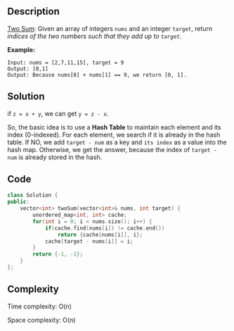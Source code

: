 ## Description

[Two Sum](https://leetcode.com/problems/two-sum/): Given an array of integers `nums` and an integer `target`, return *indices of the two numbers such that they add up to `target`*.

**Example:**

```
Input: nums = [2,7,11,15], target = 9
Output: [0,1]
Output: Because nums[0] + nums[1] == 9, we return [0, 1].
```



## Solution

if `z = x + y`, we can get `y = z - x`.

So, the basic idea is to use a **Hash Table** to maintain each element and its index (0-indexed). For each element, we search if it is already in the hash table. If NO, we add `target - num` as a key and `its index` as a value into the hash map. Otherwise, we get the answer, because the index of `target - num` is already stored in the hash.



## Code

```C++
class Solution {
public:
    vector<int> twoSum(vector<int>& nums, int target) {
        unordered_map<int, int> cache;
        for(int i = 0; i < nums.size(); i++) {
            if(cache.find(nums[i]) != cache.end()) 
                return {cache[nums[i]], i};
            cache[target - nums[i]] = i;
        }
        return {-1, -1};
    }
};
```



## Complexity

Time complexity: O(n)

Space complexity: O(n)
